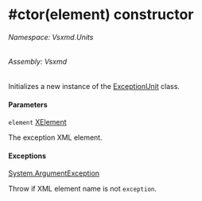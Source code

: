 <a name='M-Vsxmd-Units-ExceptionUnit-#ctor-System-Xml-Linq-XElement-'></a>
# #ctor(element) constructor

###### Namespace:  Vsxmd.Units

###### Assembly:  Vsxmd

Initializes a new instance of the [ExceptionUnit](/Vsxmd.Units/ExceptionUnit.md/#T-Vsxmd-Units-ExceptionUnit) class.

#### Parameters

`element`  [XElement](https://docs.microsoft.com/dotnet/api/System.Xml.Linq.XElement)  

The exception XML element.

#### Exceptions

[System.ArgumentException](https://docs.microsoft.com/dotnet/api/System.ArgumentException)  

Throw if XML element name is not `exception`.
